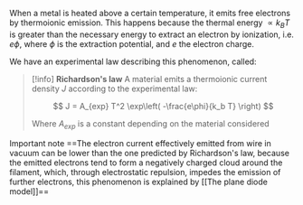 When a metal is heated above a certain temperature, it emits free electrons by thermoionic emission.
This happens because the thermal energy $\propto k_B T$ is greater than the necessary energy to extract an electron by ionization, i.e. $e\phi$, where $\phi$ is the extraction potential, and $e$ the electron charge.

We have an experimental law describing this phenomenon, called:

>[!info] **Richardson's law**
>A material emits a thermoionic current density $J$ according to the experimental law:
>
>$$ J = A_{exp} T^2 \exp\left( -\frac{e\phi}{k_b T} \right) $$
>
>Where $A_{exp}$ is a constant depending on the material considered

Important note ==The electron current effectively emitted from wire in vacuum can be lower than the one predicted by Richardson's law, because the emitted electrons tend to form a negatively charged cloud around the filament, which, through electrostatic repulsion, impedes the emission of further electrons, this phenomenon is explained by [[The plane diode model]]==
